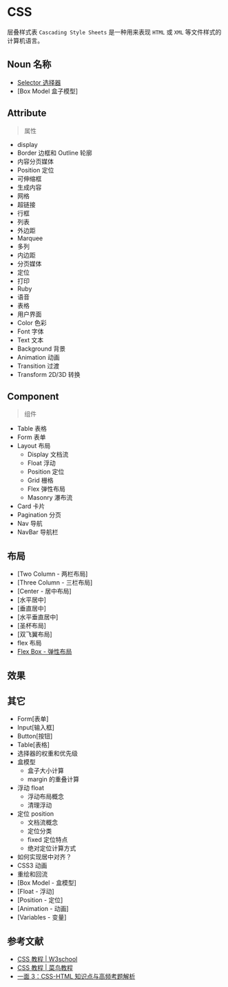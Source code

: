 # CSS

层叠样式表 `Cascading Style Sheets` 是一种用来表现 `HTML` 或 `XML` 等文件样式的计算机语言。

## Noun 名称

- [Selector 选择器](./Noun/Selector.md)
- [Box Model 盒子模型]

## Attribute
>
> 属性

- display
- Border 边框和 Outline 轮廓
- 内容分页媒体
- Position 定位
- 可伸缩框
- 生成内容
- 网格
- 超链接
- 行框
- 列表
- 外边距
- Marquee
- 多列
- 内边距
- 分页媒体
- 定位
- 打印
- Ruby
- 语音
- 表格
- 用户界面
- Color 色彩
- Font 字体
- Text 文本
- Background 背景
- Animation 动画
- Transition 过渡
- Transform 2D/3D 转换

## Component
>
> 组件

- Table 表格
- Form 表单
- Layout 布局
  - Display 文档流
  - Float 浮动
  - Position 定位
  - Grid 栅格
  - Flex 弹性布局
  - Masonry 瀑布流
- Card 卡片
- Pagination 分页
- Nav 导航
- NavBar 导航栏

## 布局

- [Two Column - 两栏布局]
- [Three Column - 三栏布局]
- [Center - 居中布局]
- [水平居中]
- [垂直居中]
- [水平垂直居中]
- [圣杯布局]
- [双飞翼布局]
- flex 布局
- [Flex Box - 弹性布局](./Flex_Box.md)

## 效果

## 其它

- Form[表单]
- Input[输入框]
- Button[按钮]
- Table[表格]
- 选择器的权重和优先级
- 盒模型
  - 盒子大小计算
  - margin 的重叠计算
- 浮动 float
  - 浮动布局概念
  - 清理浮动
- 定位 position
  - 文档流概念
  - 定位分类
  - fixed 定位特点
  - 绝对定位计算方式
- 如何实现居中对齐？
- CSS3 动画
- 重绘和回流
- [Box Model - 盒模型]
- [Float - 浮动]
- [Position - 定位]
- [Animation - 动画]
- [Variables - 变量]

## 参考文献

- [CSS 教程 | W3school](https://www.w3school.com.cn/css/index.asp)
- [CSS 教程 | 菜鸟教程](https://www.runoob.com/css/css-tutorial.html)
- [一面 3：CSS-HTML 知识点与高频考题解析](https://juejin.im/post/5e76cfd0e51d4527286493f8)
